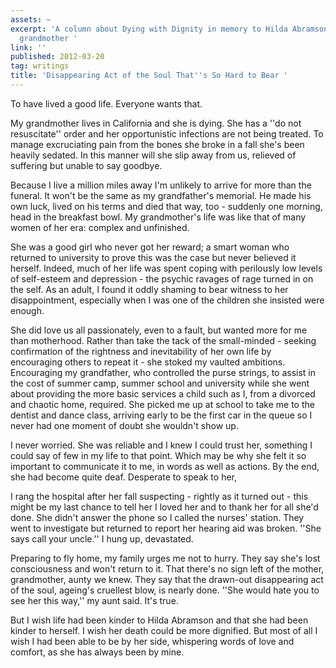 ```yaml
---
assets: ~
excerpt: 'A column about Dying with Dignity in memory to Hilda Abramson, Leslie''s
  grandmother '
link: ''
published: 2012-03-20
tag: writings
title: 'Disappearing Act of the Soul That''s So Hard to Bear '
---
```

To have lived a good life. Everyone wants that.

My grandmother lives in California and she is dying. She has a ''do not resuscitate'' order and her opportunistic infections are not being treated. To manage excruciating pain from the bones she broke in a fall she's been heavily sedated. In this manner will she slip away from us, relieved of suffering but unable to say goodbye.

Because I live a million miles away I'm unlikely to arrive for more than the funeral. It won't be the same as my grandfather's memorial. He made his own luck, lived on his terms and died that way, too - suddenly one morning, head in the breakfast bowl. My grandmother's life was like that of many women of her era: complex and unfinished.

She was a good girl who never got her reward; a smart woman who returned to university to prove this was the case but never believed it herself. Indeed, much of her life was spent coping with perilously low levels of self-esteem and depression - the psychic ravages of rage turned in on the self. As an adult, I found it oddly shaming to bear witness to her disappointment, especially when I was one of the children she insisted were enough.

She did love us all passionately, even to a fault, but wanted more for me than motherhood. Rather than take the tack of the small-minded - seeking confirmation of the rightness and inevitability of her own life by encouraging others to repeat it - she stoked my vaulted ambitions. Encouraging my grandfather, who controlled the purse strings, to assist in the cost of summer camp, summer school and university while she went about providing the more basic services a child such as I, from a divorced and chaotic home, required. She picked me up at school to take me to the dentist and dance class, arriving early to be the first car in the queue so I never had one moment of doubt she wouldn't show up.

I never worried. She was reliable and I knew I could trust her, something I could say of few in my life to that point. Which may be why she felt it so important to communicate it to me, in words as well as actions.
By the end, she had become quite deaf. Desperate to speak to her,

I rang the hospital after her fall suspecting - rightly as it turned out - this might be my last chance to tell her I loved her and to thank her for all she'd done. She didn't answer the phone so I called the nurses' station. They went to investigate but returned to report her hearing aid was broken. ''She says call your uncle.'' I hung up, devastated.

Preparing to fly home, my family urges me not to hurry. They say she's lost consciousness and won't return to it. That there's no sign left of the mother, grandmother, aunty we knew. They say that the drawn-out disappearing act of the soul, ageing's cruellest blow, is nearly done. ''She would hate you to see her this way,'' my aunt said. It's true.

But I wish life had been kinder to Hilda Abramson and that she had been kinder to herself. I wish her death could be more dignified. But most of all I wish I had been able to be by her side, whispering words of love and comfort, as she has always been by mine.
